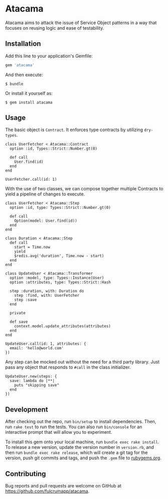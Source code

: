 # Atacama

Atacama aims to attack the issue of Service Object patterns in a way that focuses on reusing logic
and ease of testability.

## Installation

Add this line to your application's Gemfile:

```ruby
gem 'atacama'
```

And then execute:

    $ bundle

Or install it yourself as:

    $ gem install atacama

## Usage

The basic object is `Contract`. It enforces type contracts by utilizing `dry-types`.

```
class UserFetcher < Atacama::Contract
  option :id, Types::Strict::Number.gt(0)

  def call
    User.find(id)
  end
end

UserFetcher.call(id: 1)
```

With the use of two classes, we can compose together multiple Contracts to yield a pipeline
of changes to execute.

```
class UserFetcher < Atacama::Step
  option :id, type: Types::Strict::Number.gt(0)

  def call
    Option(model: User.find(id))
  end
end

class Duration < Atacama::Step
  def call
    start = Time.now
    yield
    $redis.avg('duration', Time.now - start)
  end
end

class UpdateUser < Atacama::Transformer
  option :model, type: Types::Instance(User)
  option :attributes, type: Types::Strict::Hash

  step :duration, with: Duration do
    step :find, with: UserFetcher
    step :save
  end

  private

  def save
    context.model.update_attributes(attributes)
  end
end

UpdateUser.call(id: 1, attributes: {
  email: 'hello@world.com'
})
```

Any step can be mocked out without the need for a third party library. Just pass any object that
responds to `#call` in the class initializer.

```
UpdateUser.new(steps: {
  save: lambda do |**|
    puts "skipping save"
  end
})
```

## Development

After checking out the repo, run `bin/setup` to install dependencies. Then, run `rake test` to run the tests. You can also run `bin/console` for an interactive prompt that will allow you to experiment.

To install this gem onto your local machine, run `bundle exec rake install`. To release a new version, update the version number in `version.rb`, and then run `bundle exec rake release`, which will create a git tag for the version, push git commits and tags, and push the `.gem` file to [rubygems.org](https://rubygems.org).

## Contributing

Bug reports and pull requests are welcome on GitHub at https://github.com/fulcrumapp/atacama.
